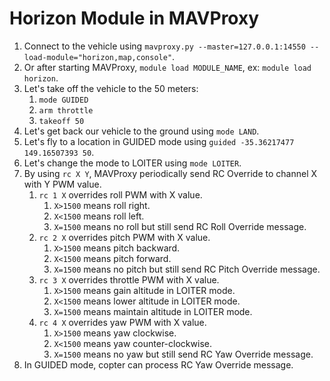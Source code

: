 # Horizon Module in MAVProxy
1. Connect to the vehicle using `mavproxy.py --master=127.0.0.1:14550 --load-module="horizon,map,console"`.
2. Or after starting MAVProxy, `module load MODULE_NAME`, ex: `module load horizon`.
3. Let's take off the vehicle to the 50 meters:
   1. `mode GUIDED`
   2. `arm throttle`
   3. `takeoff 50`
4. Let's get back our vehicle to the ground using `mode LAND`.
5. Let's fly to a location in GUIDED mode using `guided -35.36217477 149.16507393 50`.
6. Let's change the mode to LOITER using `mode LOITER`.
7. By using `rc X Y`, MAVProxy periodically send RC Override to channel X with Y PWM value.
   1. `rc 1 X` overrides roll PWM with X value. 
      1. `X>1500` means roll right.
      2. `X<1500` means roll left.
      3. `X=1500` means no roll but still send RC Roll Override message.
   2. `rc 2 X` overrides pitch PWM with X value.
      1. `X>1500` means pitch backward.
      2. `X<1500` means pitch forward.
      3. `X=1500` means no pitch but still send RC Pitch Override message.
   3. `rc 3 X` overrides throttle PWM with X value.
      1. `X>1500` means gain altitude in LOITER mode.
      2. `X<1500` means lower altitude in LOITER mode.
      3. `X=1500` means maintain altitude in LOITER mode.
   4. `rc 4 X` overrides yaw PWM with X value.
      1. `X>1500` means yaw clockwise.
      2. `X<1500` means yaw counter-clockwise.
      3. `X=1500` means no yaw but still send RC Yaw Override message.
8. In GUIDED mode, copter can process RC Yaw Override message.
